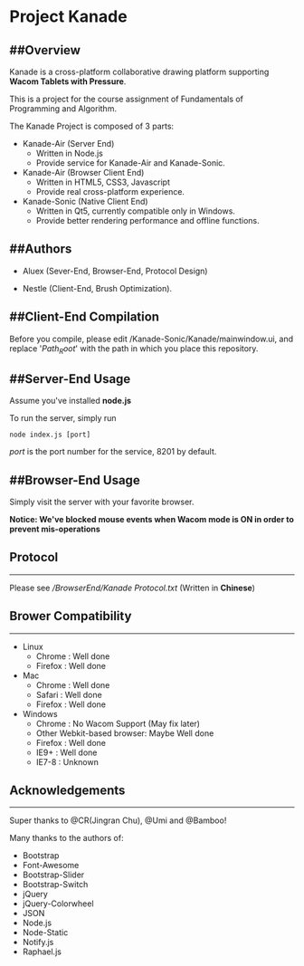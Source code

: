Project Kanade
===

##Overview
---
Kanade is a cross-platform collaborative drawing platform supporting **Wacom Tablets with Pressure**.

This is a project for the course assignment of Fundamentals of Programming and Algorithm.

The Kanade Project is composed of 3 parts:

+ Kanade-Air (Server End)
	+ Written in Node.js
	+ Provide service for Kanade-Air and Kanade-Sonic.
+ Kanade-Air (Browser Client End)
	+ Written in HTML5, CSS3, Javascript
	+ Provide real cross-platform experience.
+ Kanade-Sonic (Native Client End)
	+ Written in Qt5, currently compatible only in Windows.
	+ Provide better rendering performance and offline functions.

##Authors
---

- Aluex (Sever-End, Browser-End, Protocol Design)

- Nestle (Client-End, Brush Optimization).

##Client-End Compilation
---
Before you compile, please edit /Kanade-Sonic/Kanade/mainwindow.ui, and replace '$Path_Root$' with the path in which you place this repository.


##Server-End Usage
---
Assume you've installed **node.js**

To run the server, simply run

	node index.js [port]

*port* is the port number for the service, 8201 by default.

##Browser-End Usage
---
Simply visit the server with your favorite browser.

**Notice: We've blocked mouse events when Wacom mode is ON in order to prevent mis-operations**

## Protocol
---
Please see */BrowserEnd/Kanade Protocol.txt* (Written in **Chinese**)

## Brower Compatibility
----
+ Linux
	+ Chrome : Well done
	+ Firefox : Well done
+ Mac
	+ Chrome : Well done
	+ Safari : Well done
	+ Firefox : Well done
+ Windows
	+ Chrome : No Wacom Support (May fix later)
	+ Other Webkit-based browser: Maybe Well done
	+ Firefox : Well done
	+ IE9+ : Well done
	+ IE7-8 : Unknown


## Acknowledgements
---
Super thanks to @CR(Jingran Chu), @Umi and @Bamboo!

Many thanks to the authors of:

 + Bootstrap
 + Font-Awesome
 + Bootstrap-Slider
 + Bootstrap-Switch
 + jQuery
 + jQuery-Colorwheel
 + JSON
 + Node.js
 + Node-Static
 + Notify.js
 + Raphael.js
 